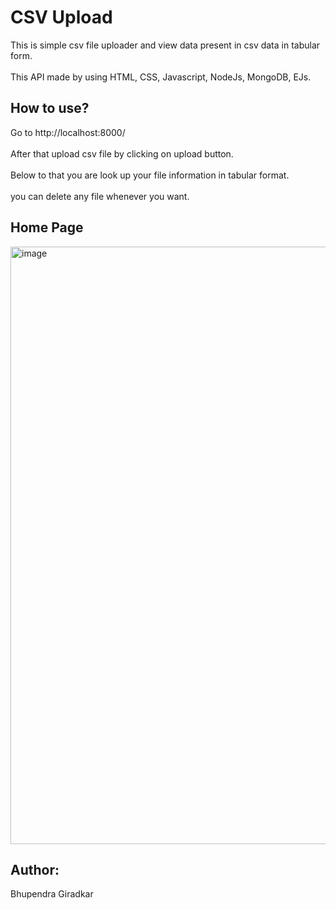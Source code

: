 # CSV Upload
This is simple csv file uploader and view data present in csv data in tabular form.
<br><br>
This API made by using HTML, CSS, Javascript, NodeJs, MongoDB, EJs.

## How to use?
Go to  http://localhost:8000/  <br><br>
After that upload csv file by clicking on upload button.<br><br>
Below to that you are look up your file information in tabular format.<br><br>
you can delete any file whenever you want.

## Home Page
<img width="956" alt="image" src="https://github.com/Bhupendra-Giradkar/CSV_Upload/assets/149242441/63b52fbc-66ed-4023-9403-59cb97a84de3">

## Author:
Bhupendra Giradkar


